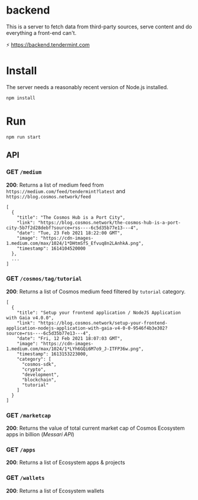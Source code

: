 # backend

This is a server to fetch data from third-party sources, serve content and do everything a front-end can't.

⚡️ https://backend.tendermint.com

# Install

The server needs a reasonably recent version of Node.js installed.

```
npm install
```

# Run

```
npm run start
```


## API

### GET `/medium`

**200**: Returns a list of medium feed from `https://medium.com/feed/tendermint?latest` and `https://blog.cosmos.network/feed`
```
[
  {
    "title": "The Cosmos Hub is a Port City",
    "link": "https://blog.cosmos.network/the-cosmos-hub-is-a-port-city-5b7f2d28debf?source=rss----6c5d35b77e13---4",
    "date": "Tue, 23 Feb 2021 18:22:00 GMT",
    "image": "https://cdn-images-1.medium.com/max/1024/1*DHtmSfS_Efvuq8n2LAnhkA.png",
    "timestamp": 1614104520000
  },
  ...
]
```

### GET `/cosmos/tag/tutorial`

**200**: Returns a list of Cosmos medium feed filtered by `tutorial` category.
```
[
  {
    "title": "Setup your frontend application / NodeJS Application with Gaia v4.0.0",
    "link": "https://blog.cosmos.network/setup-your-frontend-application-nodejs-application-with-gaia-v4-0-0-9546f4b3e302?source=rss----6c5d35b77e13---4",
    "date": "Fri, 12 Feb 2021 18:07:03 GMT",
    "image": "https://cdn-images-1.medium.com/max/1024/1*LYh6GQi6M7o9_J-ITFP36w.png",
    "timestamp": 1613153223000,
    "category": [
      "cosmos-sdk",
      "crypto",
      "development",
      "blockchain",
      "tutorial"
    ]
  }
]
```

### GET `/marketcap`

**200**: Returns the value of total current market cap of Cosmos Ecosystem apps in billion (_Messari API_)

### GET `/apps`

**200**: Returns a list of Ecosystem apps & projects

### GET `/wallets`

**200**: Returns a list of Ecosystem wallets